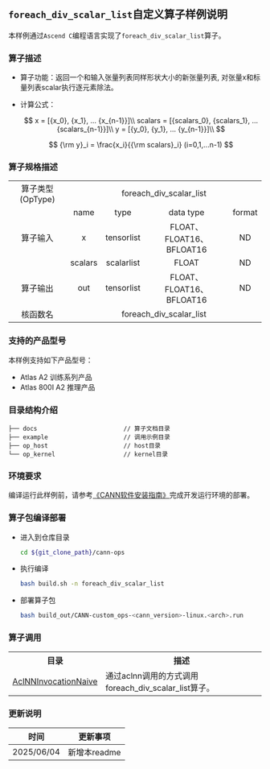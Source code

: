 ## `foreach_div_scalar_list`自定义算子样例说明 
本样例通过`Ascend C`编程语言实现了`foreach_div_scalar_list`算子。

### 算子描述

- 算子功能：返回一个和输入张量列表同样形状大小的新张量列表, 对张量x和标量列表scalar执行逐元素除法。

- 计算公式：

  $$
  x = [{x_0}, {x_1}, ... {x_{n-1}}]\\
  scalars = [{scalars_0}, {scalars_1}, ... {scalars_{n-1}}]\\
  y = [{y_0}, {y_1}, ... {y_{n-1}}]\\
  $$

  $$
  {\rm y}_i = \frac{x_i}{{\rm scalars}_i} (i=0,1,...n-1)
  $$

### 算子规格描述

<table>
<tr><td rowspan="1" align="center">算子类型(OpType)</td><td colspan="4" align="center">foreach_div_scalar_list</td></tr>
</tr>
<tr><td rowspan="3" align="center">算子输入</td><td align="center">name</td><td align="center">type</td><td align="center">data type</td><td align="center">format</td></tr>
<tr><td align="center">x</td><td align="center">tensorlist</td><td align="center">FLOAT、FLOAT16、BFLOAT16</td><td align="center">ND</td></tr>
<tr><td align="center">scalars</td><td align="center">scalarlist</td><td align="center">FLOAT</td><td align="center">ND</td></tr>
</tr>
</tr>
<tr><td rowspan="1" align="center">算子输出</td><td align="center">out</td><td align="center">tensorlist</td><td align="center">FLOAT、FLOAT16、BFLOAT16</</td><td align="center">ND</td></tr>
</tr>
<tr><td rowspan="1" align="center">核函数名</td><td colspan="4" align="center">foreach_div_scalar_list</td></tr>
</table>

### 支持的产品型号
本样例支持如下产品型号：
- Atlas A2 训练系列产品
- Atlas 800I A2 推理产品

### 目录结构介绍
```
├── docs                        // 算子文档目录
├── example                     // 调用示例目录
├── op_host                     // host目录
└── op_kernel                   // kernel目录
```

### 环境要求
编译运行此样例前，请参考[《CANN软件安装指南》](https://hiascend.com/document/redirect/CannCommunityInstSoftware)完成开发运行环境的部署。

### 算子包编译部署
  - 进入到仓库目录

    ```bash
    cd ${git_clone_path}/cann-ops
    ```

  - 执行编译

    ```bash
    bash build.sh -n foreach_div_scalar_list
    ```

  - 部署算子包

    ```bash
    bash build_out/CANN-custom_ops-<cann_version>-linux.<arch>.run
    ```
### 算子调用
<table>
    <th>目录</th><th>描述</th>
    <tr>
        <td><a href="./examples/AclNNInvocationNaive"> AclNNInvocationNaive</td><td>通过aclnn调用的方式调用foreach_div_scalar_list算子。</td>
    </tr>
</table>

### 更新说明
| 时间 | 更新事项 |
|----|------|
| 2025/06/04 | 新增本readme |
